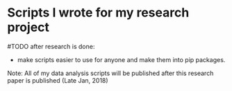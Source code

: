 # Scripts I wrote for my research project
#TODO after research is done:
- make scripts easier to use for anyone and make them into pip packages.

Note: All of my data analysis scripts will be published after this research paper is published (Late Jan, 2018)
